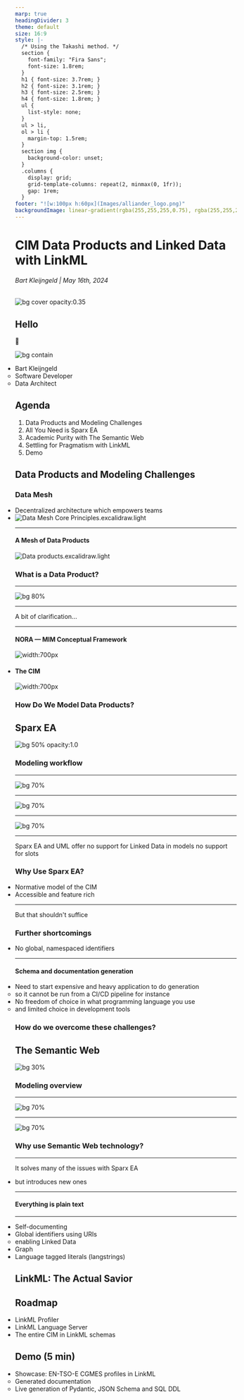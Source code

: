 ```yaml
---
marp: true
headingDivider: 3
theme: default
size: 16:9
style: |-
  /* Using the Takashi method. */
  section {
    font-family: "Fira Sans";
    font-size: 1.8rem;
  }
  h1 { font-size: 3.7rem; }
  h2 { font-size: 3.1rem; }
  h3 { font-size: 2.5rem; }
  h4 { font-size: 1.8rem; }
  ul {
    list-style: none;
  }
  ul > li,
  ol > li {
    margin-top: 1.5rem;
  }
  section img {
    background-color: unset;
  }
  .columns {
    display: grid;
    grid-template-columns: repeat(2, minmax(0, 1fr));
    gap: 1rem;
  }
footer: "![w:100px h:60px](Images/alliander_logo.png)"
backgroundImage: linear-gradient(rgba(255,255,255,0.75), rgba(255,255,255,0.75)), url("Images/scott-webb-UjupleczBOY-unsplash.jpg");
---
```


<!-- NOTES
* https://www.cimcontextor.net/index.php/en/products/cimcontextor/cimcontextor
-->

# CIM Data Products and Linked Data with LinkML
<!-- _class: unset -->
<!-- _backgroundImage: unset -->

###### Bart Kleijngeld | May 16th, 2024

![bg cover opacity:0.35](Images/scott-webb-mV9-1XjnM4Y-unsplash.jpg)

## Hello
 <!-- _class: lead -->
 :wave:

![bg contain](Images/ik.png)
* Bart Kleijngeld
	* Software Developer
	* Data Architect

## Agenda

1) Data Products and Modeling Challenges
2) All You Need is Sparx EA
3) Academic Purity with The Semantic Web
4) Settling for Pragmatism with LinkML
5) Demo

## Data Products and Modeling Challenges
<!-- _class: lead -->
<!-- // _backgroundImage: unset -->

### Data Mesh

* Decentralized architecture which empowers teams
* ![Data Mesh Core Principles.excalidraw.light](Data%20Mesh%20Core%20Principles.excalidraw.light.svg)
<!-- Mentioned only for reference; we will be looking only at "data as a product" -->

---

#### A Mesh of Data Products

![Data products.excalidraw.light](Data%20products.excalidraw.light.svg)

### What is a Data Product?

---

![bg 80%](What%20are%20Data%20Products.excalidraw.light.svg)

<!--
- Data outlives technology and organisation, and therefore
* Data products are abstract
	* Decoupled from technology/implementation
	* Metadata driven
* Machine readable is nice:
	* generation
	* interaction
	* maintenance
-->

---

A bit of clarification...

---

#### NORA &mdash; MIM Conceptual Framework
<style scoped>
ul { padding-inline-start: 0 }
</style>
  ![width:700px](MIM%20Conceptual%20Framework.excalidraw.light.svg)
<!-- Mention RFC3444-->
* #### The CIM
   ![width:700px](RFC3444%20Variant.excalidraw.light.svg)

<!--
* reusable definitions
* proper model serialization for code generation and CI/CD solutions
* accessible and easy to maintain documentation of definitions and models
* expressive modeling languages to cover all needs
-->

### How Do We Model Data Products?

## Sparx EA

![bg 50% opacity:1.0](Sparx%20EA%20Header%20BG.excalidraw.light.svg)

### Modeling workflow

---

![bg 70%](Sparx%20EA.excalidraw.light.svg)

---

![bg 70%](Sparx%20EA%200.excalidraw.light.svg)

---

![bg 70%](Sparx%20EA%201.excalidraw.light.svg)

<!--
#### Models are not textual

* Making changes is tedious
* No access to many tools to help
	* text editors
	* search and manipulation tools
	* language servers
* Version control and collaboration are non-trivial

#### Model serialization is complex

* Native formats couple you tightly to EA
	* but standardized formats (like XMI) have limitations and issues
* We practically have vendor lock-in

#### The metamodel is UML and only UML

* No
	* top-level slots and individuals, preventing re-use of definitions of attributes and relations
	* multiple inheritance or mixins
	* support for global identifiers
	* support for other metamodels than UML

- Because of the lack of slots, one cannot simply re-use a `name`, but must use complicated inheritance structures to obtain it, or rely on stereotypes. Compare this to how simple RDFS and LinkML make this
-->

---

Sparx EA and UML offer no support for Linked Data in models
no support for slots


### Why Use Sparx EA?

* Normative model of the CIM
* Accessible and feature rich

---

But that shouldn't suffice

### Further shortcomings

* No global, namespaced identifiers


----

#### Schema and documentation generation

* Need to start expensive and heavy application to do generation
	* so it cannot be run from a CI/CD pipeline for instance
* No freedom of choice in what programming language you use
	* and limited choice in development tools

### How do we overcome these challenges?

## The Semantic Web

![bg 30%](Semantic%20Web%20Header%20BG.excalidraw.light.svg)

<!-- NOTE:
- Mention the fear of text, and how developers are working with gigantic models. It's actually better for overview, since it's not a mess with more than a few classes, and you can search and filter and transform text easily.
-->

### Modeling overview

---

![bg 70%](Semantic%20Web%20flowchart.excalidraw.light.svg)

---

![bg 70%](Semantic%20Web%20flowchart%202.excalidraw.light.svg)

### Why use Semantic Web technology?

---

It solves many of the issues with Sparx EA
* but introduces new ones

---

#### Everything is plain text

---

* Self-documenting
* Global identifiers using URIs
	* enabling Linked Data
* Graph
* Language tagged literals (langstrings)



## LinkML: The Actual Savior

## Roadmap
* LinkML Profiler
* LinkML Language Server
* The entire CIM in LinkML schemas

## Demo (5 min)
* Showcase: EN-TSO-E CGMES profiles in LinkML
	* Generated documentation
	* Live generation of Pydantic, JSON Schema and SQL DDL
